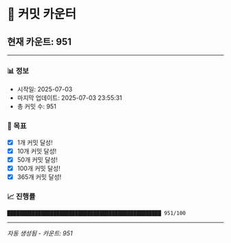 # 🔢 커밋 카운터

## 현재 카운트: 951

---

### 📊 정보
- 시작일: 2025-07-03
- 마지막 업데이트: 2025-07-03 23:55:31
- 총 커밋 수: 951

### 🎯 목표
- [x] 1개 커밋 달성!
- [x] 10개 커밋 달성!
- [x] 50개 커밋 달성!
- [x] 100개 커밋 달성!
- [x] 365개 커밋 달성!

### 📈 진행률
```
██████████████████████████████████████████████████ 951/100
```

---
*자동 생성됨 - 카운트: 951*
